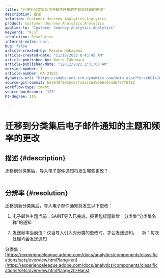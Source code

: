```yaml
---
title: “迁移到分类集后电子邮件通知的主题和频率的更改”
description: 描述
solution: Customer Journey Analytics,Analytics
product: Customer Journey Analytics,Analytics
applies-to: "Customer Journey Analytics,Analytics"
keywords: “KCS”
resolution: Resolution
internal-notes: null
bug: false
article-created-by: Masaru Nakayama
article-created-date: "11/18/2022 8:43:45 AM"
article-published-by: Norio Takemura
article-published-date: "12/12/2022 2:31:08 AM"
version-number: 1
article-number: KA-21021
dynamics-url: "https://adobe-ent.crm.dynamics.com/main.aspx?forceUCI=1&pagetype=entityrecord&etn=knowledgearticle&id=cb889f1b-1d67-ed11-9561-6045bd006239"
source-git-commit: 6e3840f2052c67fc5a72b450b0c04ddb777f0f82
workflow-type: tm+mt
source-wordcount: '123'
ht-degree: 11%

---
```


# 迁移到分类集后电子邮件通知的主题和频率的更改

## 描述 {#description}

迁移到分类集后，导入电子邮件通知将发生哪些更改？
<br> 

## 分辨率 {#resolution}


迁移到新分类集后，导入电子邮件通知将发生以下更改：



1. 电子邮件主题当前：SAINT导入已完成，报表包标题新增：分类集“分类集名称”的通知

2. 发送频率当前值：仅当导入引入对分类的更改时，才会发送通知。
   新：每次处理均会发送通知

分类集：
[https://experienceleague.adobe.com/docs/analytics/components/classifications/sets/overview.html?lang=en](https://experienceleague.adobe.com/docs/analytics/components/classifications/sets/overview.html?lang=zh-Hans)
